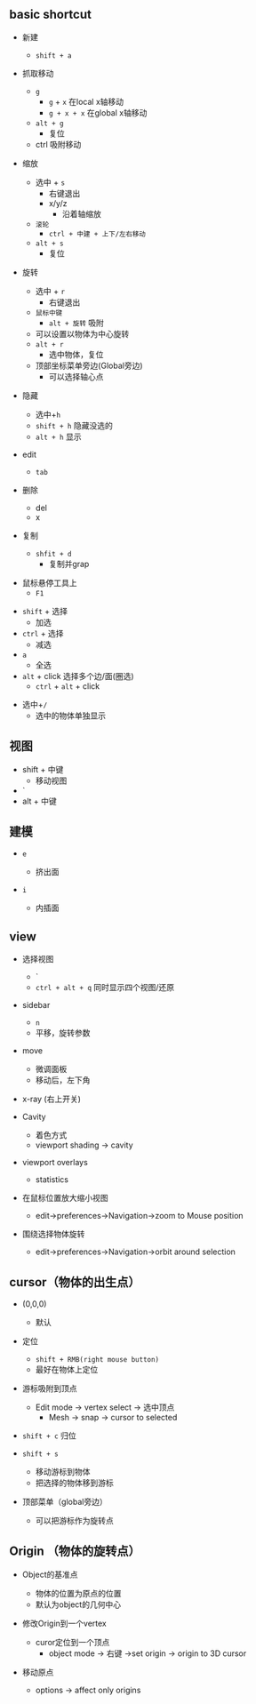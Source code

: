 ## basic shortcut

+ 新建
    + `shift + a`

+ 抓取移动
    + `g`
        + `g` + `x` 在local x轴移动
        + `g + x + x` 在global x轴移动
    + `alt + g`
        + 复位
    + ctrl 吸附移动

+ 缩放
    + 选中 + `s`
        + 右键退出
        + x/y/z
            + 沿着轴缩放
    + `滚轮`  
        + `ctrl + 中建 + 上下/左右移动`
    + `alt + s`
        + 复位

+ 旋转
    + 选中 + `r`
        + 右键退出
    + `鼠标中键` 
        + `alt + 旋转` 吸附
    + 可以设置以物体为中心旋转
    + `alt + r`
        + 选中物体，复位
    + 顶部坐标菜单旁边(Global旁边)
        + 可以选择轴心点





+ 隐藏
    + 选中+`h`
    + `shift + h` 隐藏没选的
    + `alt + h` 显示


+ edit
    + `tab`

+ 删除
    + del
    + x


+ 复制
    + `shfit + d`
        + 复制并grap



<!-- help -->
+ 鼠标悬停工具上 
    + `F1`


<!-- 选择 -->
+ `shift` + 选择
    + 加选
+ `ctrl` + 选择
    + 减选
+ `a`
    + 全选
+ `alt` + click 选择多个边/面(圈选)
    + `ctrl` + `alt` + click


<!-- view -->
+ 选中+`/`
    + 选中的物体单独显示

## 视图
+ shift + 中键
    + 移动视图
+ `
+ alt + 中键

## 建模
+ `e`
    + 挤出面

+ `i`
    + 内插面

## view
+ 选择视图
    + `
    + `ctrl + alt + q` 同时显示四个视图/还原

+ sidebar
     + `n`
     + 平移，旋转参数

+ move
    + 微调面板
    + 移动后，左下角


+ x-ray (右上开关)

+ Cavity
    + 着色方式
    + viewport shading -> cavity

+ viewport overlays
    + statistics


+ 在鼠标位置放大缩小视图
    + edit->preferences->Navigation->zoom to Mouse position

+ 围绕选择物体旋转
    + edit->preferences->Navigation->orbit around selection


## cursor（物体的出生点）
+ (0,0,0)
    + 默认

+ 定位
    + `shift + RMB(right mouse button)`
    + 最好在物体上定位

+ 游标吸附到顶点
    + Edit mode -> vertex select -> 选中顶点
        + Mesh -> snap -> cursor to selected


+ `shift + c` 归位

+ `shift + s` 
    + 移动游标到物体
    + 把选择的物体移到游标

+ 顶部菜单（global旁边）
    + 可以把游标作为旋转点


## Origin （物体的旋转点）

+ Object的基准点
    + 物体的位置为原点的位置
    + 默认为object的几何中心

+ 修改Origin到一个vertex
    + curor定位到一个顶点
        + object mode -> 右键 ->set origin -> origin to 3D cursor

+ 移动原点
    + options -> affect only origins


